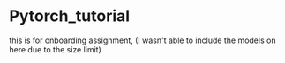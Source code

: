 # Pytorch_tutorial

this is for onboarding assignment, (I wasn't able to include the models on here due to the size limit)
